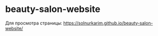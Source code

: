 # beauty-salon-website

Для просмотра страницы:
https://solnurkarim.github.io/beauty-salon-website/
